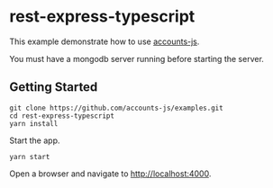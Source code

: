 # rest-express-typescript

This example demonstrate how to use [accounts-js](https://github.com/accounts-js/accounts).

You must have a mongodb server running before starting the server.

## Getting Started

```
git clone https://github.com/accounts-js/examples.git
cd rest-express-typescript
yarn install
```

Start the app.

```
yarn start
```

Open a browser and navigate to [http://localhost:4000](http://localhost:4000).
